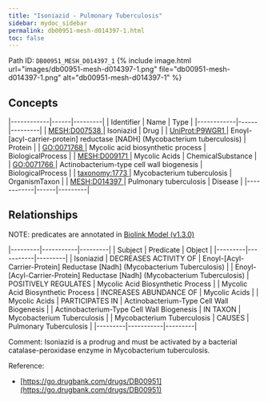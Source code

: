 ```yaml
---
title: "Isoniazid - Pulmonary Tuberculosis"
sidebar: mydoc_sidebar
permalink: db00951-mesh-d014397-1.html
toc: false 
---
```



Path ID: `DB00951_MESH_D014397_1`
{% include image.html url="images/db00951-mesh-d014397-1.png" file="db00951-mesh-d014397-1.png" alt="db00951-mesh-d014397-1" %}

## Concepts

|------------|------|---------|
| Identifier | Name | Type    |
|------------|------|---------|
| <a href="https://identifiers.org/MESH:D007538">MESH:D007538 </a> | Isoniazid | Drug |
| <a href="https://identifiers.org/UniProt:P9WGR1">UniProt:P9WGR1 </a> | Enoyl-[acyl-carrier-protein] reductase [NADH] (Mycobacterium tuberculosis) | Protein |
| <a href="https://identifiers.org/GO:0071768">GO:0071768 </a> | Mycolic acid biosynthetic process | BiologicalProcess |
| <a href="https://identifiers.org/MESH:D009171">MESH:D009171 </a> | Mycolic Acids | ChemicalSubstance |
| <a href="https://identifiers.org/GO:0071766">GO:0071766 </a> | Actinobacterium-type cell wall biogenesis | BiologicalProcess |
| <a href="https://identifiers.org/taxonomy:1773">taxonomy:1773 </a> | Mycobacterium tuberculosis | OrganismTaxon |
| <a href="https://identifiers.org/MESH:D014397">MESH:D014397 </a> | Pulmonary tuberculosis | Disease |
|------------|------|---------|

## Relationships


NOTE: predicates are annotated in <a href="https://github.com/biolink/biolink-model/releases/tag/v1.3.0">Biolink Model (v1.3.0)</a>

|---------|-----------|---------|
| Subject | Predicate | Object  |
|---------|-----------|---------|
| Isoniazid | DECREASES ACTIVITY OF | Enoyl-[Acyl-Carrier-Protein] Reductase [Nadh] (Mycobacterium Tuberculosis) |
| Enoyl-[Acyl-Carrier-Protein] Reductase [Nadh] (Mycobacterium Tuberculosis) | POSITIVELY REGULATES | Mycolic Acid Biosynthetic Process |
| Mycolic Acid Biosynthetic Process | INCREASES ABUNDANCE OF | Mycolic Acids |
| Mycolic Acids | PARTICIPATES IN | Actinobacterium-Type Cell Wall Biogenesis |
| Actinobacterium-Type Cell Wall Biogenesis | IN TAXON | Mycobacterium Tuberculosis |
| Mycobacterium Tuberculosis | CAUSES | Pulmonary Tuberculosis |
|---------|-----------|---------|

Comment: Isoniazid is a prodrug and must be activated by a bacterial catalase-peroxidase enzyme in Mycobacterium tuberculosis.

Reference: 
  - [https://go.drugbank.com/drugs/DB00951](https://go.drugbank.com/drugs/DB00951)
